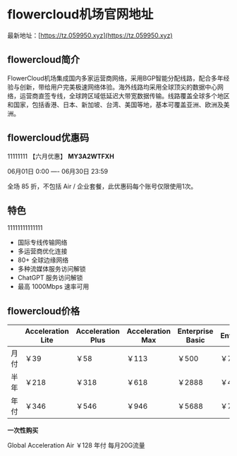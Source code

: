 # flowercloud机场官网地址

最新地址：[https://tz.059950.xyz](https://tz.059950.xyz)

## flowercloud简介

FlowerCloud机场集成国内多家运营商网络，采用BGP智能分配线路，配合多年经验与创新，带给用户完美极速网络体验。海外线路均采用全球顶尖的数据中心网络，运营商直签专线，全球跨区域低延迟大带宽数据传输。线路覆盖全球多个地区和国家，包括香港、日本、新加坡、台湾、美国等地，基本可覆盖亚洲、欧洲及美洲。

## flowercloud优惠码
11111111
【六月优惠】 **MY3A2WTFXH**   

06月01日 0:00 —- 06月30日 23:59

全场 85 折，不包括 Air / 企业套餐，此优惠码每个账号仅限使用1次。


## 特色
11111111111111
* 国际专线传输网络
* 多运营商优化连接
* 80+ 全球边缘网络
* 多种流媒体服务访问解锁
* ChatGPT 服务访问解锁
* 最高 1000Mbps 速率可用

## flowercloud价格

||Acceleration Lite|Acceleration Plus|Acceleration Max|Enterprise Basic|Enterprise|
|----|----|----|----|----|----|
|月付|￥39|￥58|￥113|￥500|￥780|
|半年|￥218|￥318|￥618|￥2888|￥4000|
|年付|￥346|￥546|￥946|￥5688|￥7688|

**一次性购买**

Global Acceleration Air ￥128 年付 每月20G流量

